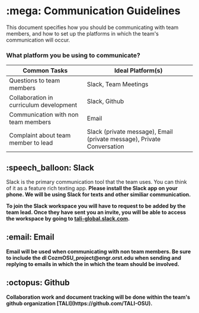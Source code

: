 <h1>:mega:  Communication Guidelines</h1>
This document specifies how you should be communicating with team members, and how to set up the platforms in which the team's communication will occur.

<h3>What platform you be using to communicate?</h3>

| Common Tasks  | Ideal Platform(s) |
| ------------- | ------------- |
| Questions to team members  | Slack, Team Meetings  |
| Collaboration in curriculum development  | Slack, Github  |
| Communication with non team members  | Email |
| Complaint about team member to lead  | Slack (private message), Email (private message), Private Conversation |

<h2>:speech_balloon:  Slack</h2>
Slack is the primary communication tool that the team uses. You can think of it as a feature rich texting app. <b>Please install the Slack app on your phone. We will be using Slack for texts and other similiar communication.

To join the Slack workspace you will have to request to be added by the team lead. Once they have sent you an invite, you will be able to access the workspace by going to [tali-global.slack.com](https://tali-global.slack.com).


<h2>:email:  Email</h2>
Email will be used when communicating with non team members. Be sure to include the dl CozmOSU_project@engr.orst.edu when sending and replying to emails in which the in which the team should be involved.

<h2>:octopus:  Github</h2>
Collaboration work and document tracking will be done within the team's github organization [TALI](https://github.com/TALI-OSU).


